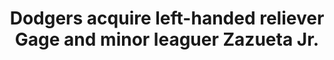 ---
layout: externalpost
title: "Dodgers acquire left-handed reliever Gage and minor leaguer Zazueta Jr."
redirect_url: https://dodgers.mlblogs.com/dodgers-acquire-left-handed-reliever-gage-and-minor-leaguer-zazueta-jr-75f2cbc43436
description: "The Dodgers have made a swap of left-handed relief pitchers, getting veteran Matt Gage and Minor League pitcher Christian Zazueta Jr."
categories: news
---
